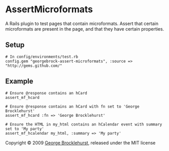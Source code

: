 # AssertMicroformats #

A Rails plugin to test pages that contain microformats.  Assert that certain microformats are present in the page, and that they have certain properties.


## Setup ##

    # In config/environments/test.rb
    config.gem "georgebrock-assert-microformats", :source => "http://gems.github.com/"

## Example ##

    # Ensure @response contains an hCard
    assert_mf_hcard

    # Ensure @response contains an hCard with fn set to 'George Brocklehurst'
    assert_mf_hcard :fn => 'George Brocklehurst'

    # Ensure the HTML in my_html contains an hCalendar event with summary set to 'My party'
    assert_mf_hcalendar my_html, :summary => 'My party'


Copyright &copy; 2009 <span class="vcard"><a href="http://georgebrock.com" class="url">George Brocklehurst</a></span>, released under the MIT license
